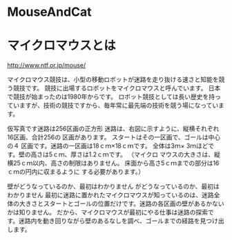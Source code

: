 # MouseAndCat


# マイクロマウスとは
http://www.ntf.or.jp/mouse/

マイクロマウス競技は、小型の移動ロボットが迷路を走り抜ける速さと知能を競う競技です。
競技に出場するロボットをマイクロマウスと呼んでいます。 日本で競技が始まったのは1980年からです。
ロボット競技としては長い歴史を持っていますが、技術の競技ですから、毎年常に最先端の技術を競う場になっています。

仮写真です迷路は256区画の正方形
迷路は、右図に示すように、縦横それぞれ16区画、合計256の 区画があります。
スタートはその一区画で、ゴールは中心の４ 区画です。迷路の一区画は18ｃｍ×18ｃｍです。
全体は3ｍ× 3ｍほどです。壁の高さは5ｃｍ、厚さは1.2ｃｍです。
（マイクロ マウスの大きさは、縦横25ｃｍ以内、高さの制限はありません。
床面から高さ5ｃｍまでの部分は16ｃｍの円内に収まるように する必要があります。） 

壁がどうなっているのか、最初はわかりません 
がどうなっているのか、最初はわかりません 最初に迷路に置かれたマイクロマウスが知っているのは、迷路全体の大きさとスタートとゴールの位置だけです。迷路の各区画の壁があるかないかは知りません。 だから、マイクロマウスが最初にやる仕事は迷路の探索です。迷路内を動き回りながら壁のあるなしを調べ、ゴールまでの経路を見つけ出します。 

